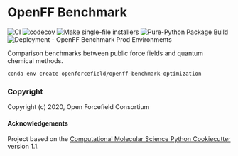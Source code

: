 OpenFF Benchmark
==============================
[//]: # (Badges)
![CI](https://github.com/openforcefield/openff-benchmark/workflows/CI/badge.svg)
[![codecov](https://codecov.io/gh/openforcefield/openff-benchmark/branch/master/graph/badge.svg)](https://codecov.io/gh/openforcefield/openff-benchmark/branch/master)
![Make single-file installers](https://github.com/openforcefield/openff-benchmark/workflows/Make%20single-file%20installers/badge.svg)
![Pure-Python Package Build](https://github.com/openforcefield/openff-benchmark/workflows/Pure-Python%20Package%20Build/badge.svg)
![Deployment - OpenFF Benchmark Prod Environments](https://github.com/openforcefield/openff-benchmark/workflows/Deployment%20-%20OpenFF%20Benchmark%20Prod%20Environments/badge.svg)

Comparison benchmarks between public force fields and quantum chemical methods.

`conda env create openforcefield/openff-benchmark-optimization`

### Copyright

Copyright (c) 2020, Open Forcefield Consortium


#### Acknowledgements
 
Project based on the 
[Computational Molecular Science Python Cookiecutter](https://github.com/molssi/cookiecutter-cms) version 1.1.
